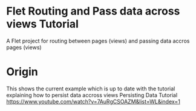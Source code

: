 # Flet Routing and Pass data across views Tutorial
A Flet project for routing between pages (views) and passing data accros pages (views)

# Origin
This shows the current example which is up to date with the tutorial explaining how to persist data accross views Persisting Data Tutorial
https://www.youtube.com/watch?v=7AuRgCSOAZM&list=WL&index=1
